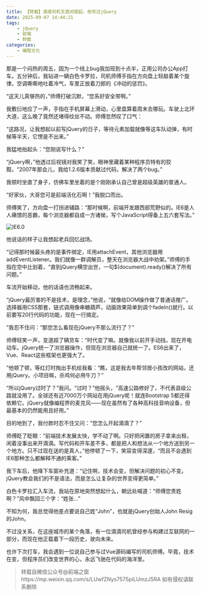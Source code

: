 ```yaml
---
title: 【转载】滴滴司机无意间提起，他写过jQuery
date: 2025-09-07 14:44:21
tags:
    - jQuery
    - 前端
    - 转载
categories:
    - 编程文化
---
```


那是一个闷热的周五，因为一个线上bug我加班到十点半，正用公司办公App打车。五分钟后，我钻进一辆白色卡罗拉，司机师傅手指在方向盘上轻敲着某个旋律。空调嘶嘶地吐着冷气，车里正放着刀郎的《冲动的惩罚》。

“这天儿真够热的，”师傅打破沉默，“您系好安全带啊。”

我敷衍地应了一声，手指在手机屏幕上滑动，心里盘算着周末去哪玩。车驶上北环大道，这么晚了竟然还堵得纹丝不动。师傅忽然叹了口气：

“这路况，让我想起以前写jQuery的日子，等待元素加载就像等这车队动弹，有时候等半天，它愣是不出来。”

我猛地抬起头：“您刚说写什么？”

“jQuery啊，”他透过后视镜对我笑了笑，眼神里藏着某种程序员特有的狡黠，“2007年那会儿，我给1.2.6版本贡献过代码，解决了两个bug。”

我顿时坐直了身子，仿佛车里坐着的是个刚刚承认自己曾是超级英雄的普通人。

“好家伙，大哥您可是前端活化石啊！”我脱口而出。

师傅笑了，方向盘一打拐进辅路：“那时候啊，前端开发跟西部荒野似的。IE6是人人痛恨的恶霸，每个浏览器都自成一方诸侯，写个JavaScript得备上五六套写法。”

![IE6.0](https://s3plus.meituan.net/opapisdk/op_ticket_885190757_1757228288548_qdqqd_cf8smb.png
)

他说话的样子让我想起老兵回忆战场。

“记得那时候最头疼的是事件绑定，IE用attachEvent，其他浏览器用addEventListener。我们就像一群调解员，整天在浏览器大战中劝架。”师傅的手指在空中比划着，“直到jQuery横空出世，一句$(document).ready()解决了所有问题。”

车流开始移动，他的话语也流畅起来。

“jQuery最厉害的不是技术，是理念，”他说，“就像给DOM操作做了普通话推广。选择器用CSS那套，链式调用像串糖葫芦，动画效果简单到调个fadeIn()就行。以前要写20行代码的功能，现在一行搞定。

”我忍不住问：“那您怎么看现在jQuery不那么流行了？”

师傅轻笑一声，变道超了辆货车：“时代变了嘛。就像我以前开手动挡，现在开电动车。jQuery统一了浏览器操作，但现在浏览器自己就统一了。ES6出来了，Vue、React这些框架也更强大了。

”他顿了顿，等红灯时掏出手机给我看：“瞧，这是我去年帮邻居小孩改的网站，还用jQuery。小项目嘛，杀鸡何必用牛刀？”

“所以jQuery过时了？”我问。“过时？”他摇头，“高速公路修好了，不代表县级公路就没用了。全球还有近7000万个网站在用jQuery呢！就连Bootstrap 5都还得依赖它。jQuery就像编程界的麦克风——现在虽然有了各种高科技音响设备，但最基本的仍然能用且好用。”

目的地到了，我付款时忍不住又问：“您怎么开起滴滴了？”

师傅眨了眨眼：“前端技术发展太快，学不动了啊。只好把闲置的房子拿来出租，闲着没事出来开滴滴。写代码和开车差不多，都是把人和想法从一个地方送到另一个地方。只不过现在送的是真人，”他停顿了一下，笑容变得深邃，“而且不会遇到IE6那种怎么都解释不通的乘客。”

我下车后，他降下车窗补充道：“记住啊，技术会变，但解决问题的初心不变。jQuery教会我们的不是语法，而是怎么让复杂的世界变得更简单。”

白色卡罗拉汇入车流，我站在原地突然想起什么，朝远处喊道：“师傅您贵姓啊？”风中飘回三个字：“姓张...”

不知为何，我总觉得他差点要说自己姓“John”，也就是jQuery创始人John Resig的John。

不过没关系，在这座城市的某个角落，有一位滴滴司机曾经参与构建过互联网的一部分，而现在他正载着下一段历史，驶向未来。

也许下次打车，我会遇到一位说自己参与过Vue源码编写的司机师傅。毕竟，技术在变，但程序员们改变世界的心，永远飞驰在代码的海洋里。

>转载自微信公众号@前端之窗https://mp.weixin.qq.com/s/LUwfZNys7575piLUmzJ5RA 如有侵权请联系删除